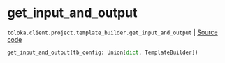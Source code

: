 # get_input_and_output
`toloka.client.project.template_builder.get_input_and_output` | [Source code](https://github.com/Toloka/toloka-kit/blob/v1.2.3/src/client/project/template_builder/__init__.py#L230)

```python
get_input_and_output(tb_config: Union[dict, TemplateBuilder])
```

